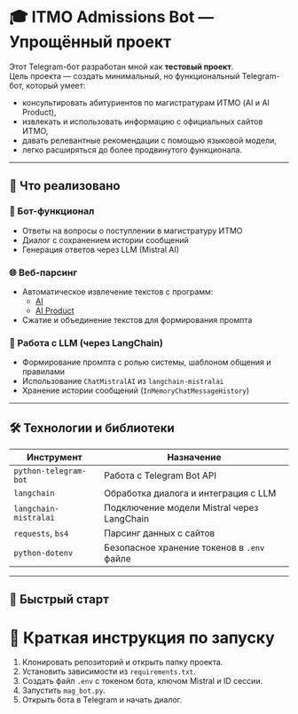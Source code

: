 # 🎓 ITMO Admissions Bot — Упрощённый проект

Этот Telegram-бот разработан мной как **тестовый проект**.  
Цель проекта — создать минимальный, но функциональный Telegram-бот, который умеет:
- консультировать абитуриентов по магистратурам ИТМО (AI и AI Product),
- извлекать и использовать информацию с официальных сайтов ИТМО,
- давать релевантные рекомендации с помощью языковой модели,
- легко расширяться до более продвинутого функционала.

---

## 📌 Что реализовано

### 💬 Бот-функционал
- Ответы на вопросы о поступлении в магистратуру ИТМО
- Диалог с сохранением истории сообщений
- Генерация ответов через LLM (Mistral AI)

### 🌐 Веб-парсинг
- Автоматическое извлечение текстов с программ:
  - [AI](https://abit.itmo.ru/program/master/ai)
  - [AI Product](https://abit.itmo.ru/program/master/ai_product)
- Сжатие и объединение текстов для формирования промпта

### 🧠 Работа с LLM (через LangChain)
- Формирование промпта с ролью системы, шаблоном общения и правилами
- Использование `ChatMistralAI` из `langchain-mistralai`
- Хранение истории сообщений (`InMemoryChatMessageHistory`)

---

## 🛠️ Технологии и библиотеки

| Инструмент            | Назначение                                             |
|-----------------------|--------------------------------------------------------|
| `python-telegram-bot` | Работа с Telegram Bot API                               |
| `langchain`           | Обработка диалога и интеграция с LLM                   |
| `langchain-mistralai` | Подключение модели Mistral через LangChain             |
| `requests`, `bs4`     | Парсинг данных с сайтов                                 |
| `python-dotenv`       | Безопасное хранение токенов в `.env` файле             |

---

## 🚀 Быстрый старт

# 🚀 Краткая инструкция по запуску

1. Клонировать репозиторий и открыть папку проекта.  
2. Установить зависимости из `requirements.txt`.  
3. Создать файл `.env` с токеном бота, ключом Mistral и ID сессии.  
4. Запустить `mag_bot.py`.  
5. Открыть бота в Telegram и начать диалог.
